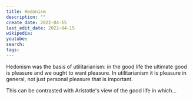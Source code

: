 ```yaml
---
title: Hedonism
description: ""
create_date: 2022-04-15
last_edit_date: 2022-04-15
wikipedia: 
youtube: 
search: 
tags:
---
```

Hedonism was the basis of utilitarianism: in the good life the ultimate good is pleasure and we ought to want pleasure.  In utilitarianism it is pleasure in general, not just personal pleasure that is important.

This can be contrasted with Aristotle's view of the good life in which...